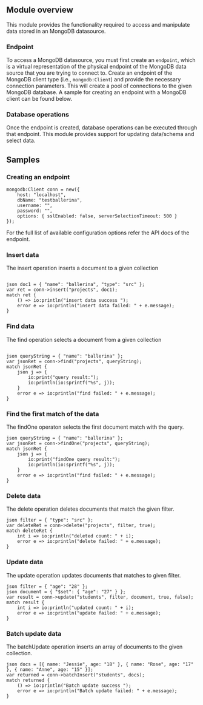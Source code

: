 ## Module overview

This module provides the functionality required to access and manipulate data stored in an MongoDB datasource.

### Endpoint 

To access a MongoDB datasource, you must first create an `endpoint`, which is a virtual representation of the physical endpoint of the MongoDB data source that you are trying to connect to. Create an endpoint of the MongoDB client type (i.e., `mongodb:Client`) and provide the necessary connection parameters. This will create a pool of connections to the given MongoDB database. A sample for creating an endpoint with a MongoDB client can be found below. 

### Database operations

Once the endpoint is created, database operations can be executed through that endpoint. This module provides support for updating data/schema and select data.

## Samples

### Creating an endpoint
```ballerina
mongodb:Client conn = new({
    host: "localhost",
    dbName: "testballerina",
    username: "",
    password: "",
    options: { sslEnabled: false, serverSelectionTimeout: 500 }
});
```
For the full list of available configuration options refer the API docs of the endpoint.

### Insert data

The insert operation inserts a document to a given collection
```ballerina

json doc1 = { "name": "ballerina", "type": "src" };
var ret = conn->insert("projects", doc1);
match ret {
    () => io:println("insert data success ");
    error e => io:println("insert data failed: " + e.message);
}
```

### Find data

The find operation selects a document from a given collection
```ballerina

json queryString = { "name": "ballerina" };
var jsonRet = conn->find("projects", queryString);
match jsonRet {
    json j => {
        io:print("query result:");
        io:println(io:sprintf("%s", j));
    }
    error e => io:println("find failed: " + e.message);
}
```

### Find the first match of the data

The findOne operaton selects the first document match with the query.

```ballerina
json queryString = { "name": "ballerina" };
var jsonRet = conn->findOne("projects", queryString);
match jsonRet {
    json j => {
        io:print("findOne query result:");
        io:println(io:sprintf("%s", j));
    }
    error e => io:println("find failed: " + e.message);
}
```

### Delete data

The delete operation deletes documents that match the given filter.

```ballerina
json filter = { "type": "src" };
var deleteRet = conn->delete("projects", filter, true);
match deleteRet {
    int i => io:println("deleted count: " + i);
    error e => io:println("delete failed: " + e.message);
}
```

### Update data

The update operation updates documents that matches to given filter.

```ballerina
json filter = { "age": "28" };
json document = { "$set": { "age": "27" } };
var result = conn->update("students", filter, document, true, false);
match result {
    int i => io:println("updated count: " + i);
    error e => io:println("update failed: " + e.message);
}
```

### Batch update data

The batchUpdate operation inserts an array of documents to the given collection.

```ballerina
json docs = [{ name: "Jessie", age: "18" }, { name: "Rose", age: "17" }, { name: "Anne", age: "15" }];
var returned = conn->batchInsert("students", docs);
match returned {
    () => io:println("Batch update success ");
    error e => io:println("Batch update failed: " + e.message);
}
```